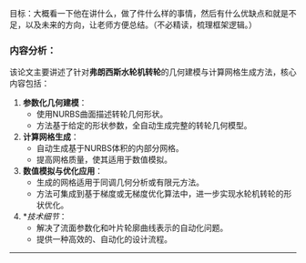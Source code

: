 目标：大概看一下他在讲什么，做了件什么样的事情，然后有什么优缺点和就是不足，以及未来的方向，让老师方便总结。（不必精读，梳理框架逻辑。）
### 内容分析：
该论文主要讲述了针对**弗朗西斯水轮机转轮**的几何建模与计算网格生成方法，核心内容包括：
1. **参数化几何建模**：
    - 使用NURBS曲面描述转轮几何形状。
    - 方法基于给定的形状参数，全自动生成完整的转轮几何模型。
2. **计算网格生成**：
    - 自动生成基于NURBS体积的内部分网格。
    - 提高网格质量，使其适用于数值模拟。
3. **数值模拟与优化应用**：
    - 生成的网格适用于同调几何分析或有限元方法。
    - 方法可集成到基于梯度或无梯度优化算法中，进一步实现水轮机转轮的形状优化。
4. **技术细节*：
    - 解决了流面参数化和叶片轮廓曲线表示的自动化问题。
    - 提供一种高效的、自动化的设计流程。
---
